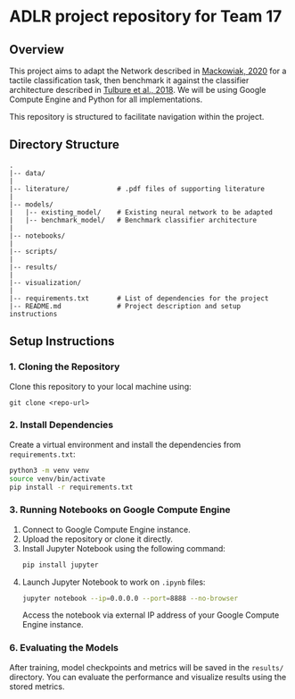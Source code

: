 # ADLR project repository for Team 17

## Overview
This project aims to adapt the Network described in [Mackowiak, 2020](literature/Mackowiak_paper.pdf) for a tactile classification task, then benchmark it against the classifier architecture described in [Tulbure et al., 2018](literature/Baueml_paper.pdf). We will be using Google Compute Engine and Python for all implementations.

This repository is structured to facilitate navigation within the project.

## Directory Structure

```
.
|-- data/
|
|-- literature/            # .pdf files of supporting literature
|
|-- models/
|   |-- existing_model/    # Existing neural network to be adapted
|   |-- benchmark_model/   # Benchmark classifier architecture
|
|-- notebooks/
|
|-- scripts/
|
|-- results/
|
|-- visualization/
|
|-- requirements.txt       # List of dependencies for the project
|-- README.md              # Project description and setup instructions
```
## Setup Instructions

### 1. Cloning the Repository
Clone this repository to your local machine using:
```
git clone <repo-url>
```

### 2. Install Dependencies
Create a virtual environment and install the dependencies from `requirements.txt`:

```bash
python3 -m venv venv
source venv/bin/activate
pip install -r requirements.txt
```

### 3. Running Notebooks on Google Compute Engine
1. Connect to Google Compute Engine instance.
2. Upload the repository or clone it directly.
3. Install Jupyter Notebook using the following command:
   ```bash
   pip install jupyter
   ```
4. Launch Jupyter Notebook to work on `.ipynb` files:
   ```bash
   jupyter notebook --ip=0.0.0.0 --port=8888 --no-browser
   ```
   Access the notebook via external IP address of your Google Compute Engine instance.

### 6. Evaluating the Models
After training, model checkpoints and metrics will be saved in the `results/` directory. You can evaluate the performance and visualize results using the stored metrics.

